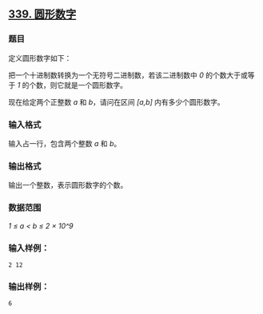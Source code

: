 ## [339. 圆形数字](https://www.acwing.com/problem/content/341/)

### 题目

定义圆形数字如下：

把一个十进制数转换为一个无符号二进制数，若该二进制数中 *0* 的个数大于或等于 *1* 的个数，则它就是一个圆形数字。

现在给定两个正整数 *a* 和 *b*，请问在区间 *[a,b]* 内有多少个圆形数字。

### 输入格式

输入占一行，包含两个整数 *a* 和 *b*。

### 输出格式

输出一个整数，表示圆形数字的个数。

### 数据范围

*1 ≤ a < b ≤ 2 × 10^9*

### 输入样例：

```
2 12
```

### 输出样例：

```
6
```
